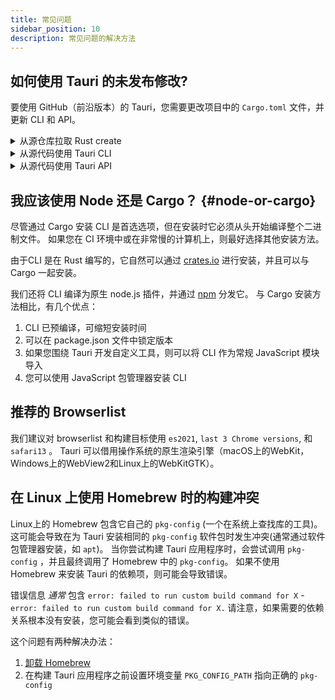 ```yaml
---
title: 常见问题
sidebar_position: 10
description: 常见问题的解决方法
---
```


## 如何使用 Tauri 的未发布修改?

要使用 GitHub（前沿版本）的 Tauri，您需要更改项目中的 `Cargo.toml` 文件，并更新 CLI 和 API。

<details>
  <summary>从源仓库拉取 Rust create</summary>

将此附加到您的 `Cargo.toml` 文件：

```toml title=Cargo.toml
[patch.crates-io]
tauri = { git = "https://github.com/tauri-apps/tauri", branch = "dev" }
tauri-build = { git = "https://github.com/tauri-apps/tauri", branch = "dev" }
```

这将强制所有依赖使用 `tauri` 和 `tauri-build` 时从 Git 拉取 ，而不是 create.io。

</details>

<details>
  <summary>从源代码使用 Tauri CLI</summary>

如果您使用的是 Cargo CLI，则可以直接从 GitHub 安装它：

```shell
cargo install --git https://github.com/tauri-apps/tauri --branch dev tauri-cli
```

如果使用的是 `@tauri-apps/cli` 软件包，则需要克隆存储库并生成它：

```shell
git clone https://github.com/tauri-apps/tauri
git checout dev
cd tauri/tooling/cli/node
yarn
yarn building
```

要使用它，请直接使用 node 运行：

```shell
node /path/to/tauri/tooling/cli/node/tauri.js dev
node /path/to/tauri/tooling/cli/node/tauri.js building
```

或者，您可以直接使用 Cargo 运行您的应用：

```shell
cd src-tauri
cargo run --no-default-features # instead of tauri dev
cargo build # instead of tauri build - won't bundle your app though
```

</details>

<details>
  <summary>从源代码使用 Tauri API</summary>

建议在 GitHub 使用 Tauri crate 时也使用 Tauri API 包（尽管可能不需要）。 若要从源代码生成它，请运行以下脚本：

```shell
git clone https://github.com/tauri-apps/tauri
git checkout dev
cd tauri/tooling/api
yarn
yarn build
```

现在您可以使用 yarn 链接它：

```shell
cd dist
yarn link
cd /path/to/your/project
yarn link @tauri-apps/api
```

或者您可以更改您的 package.json 直接指向dist 文件夹：

```json title=package.json
{
  "dependencies": {
    "@tauri-apps/api": "/path/to/tauri/tooling/api/dist"
  }
}
```

</details>

## 我应该使用 Node 还是 Cargo？ {#node-or-cargo}

尽管通过 Cargo 安装 CLI 是首选选项，但在安装时它必须从头开始编译整个二进制文件。 如果您在 CI 环境中或在非常慢的计算机上，则最好选择其他安装方法。

由于CLI 是在 Rust 编写的，它自然可以通过 [crates.io][] 进行安装，并且可以与 Cargo 一起安装。

我们还将 CLI 编译为原生 node.js 插件，并通过 [npm][] 分发它。 与 Cargo 安装方法相比，有几个优点：

1. CLI 已预编译，可缩短安装时间
2. 可以在 package.json 文件中锁定版本
3. 如果您围绕 Tauri 开发自定义工具，则可以将 CLI 作为常规 JavaScript 模块导入
4. 您可以使用 JavaScript 包管理器安装 CLI

## 推荐的 Browserlist

我们建议对 browserlist 和构建目标使用 `es2021`, `last 3 Chrome versions`, 和 `safari13` 。 Tauri 可以借用操作系统的原生渲染引擎（macOS上的WebKit，Windows上的WebView2和Linux上的WebKitGTK）。

## 在 Linux 上使用 Homebrew 时的构建冲突

Linux上的 Homebrew 包含它自己的 `pkg-config` (一个在系统上查找库的工具)。 这可能会导致在为 Tauri 安装相同的 `pkg-config` 软件包时发生冲突(通常通过软件包管理器安装，如 `apt`)。 当你尝试构建 Tauri 应用程序时，会尝试调用 `pkg-config` ，并且最终调用了 Homebrew 中的 `pkg-config`。 如果不使用 Homebrew 来安装 Tauri 的依赖项，则可能会导致错误。

错误信息 _通常_ 包含 `error: failed to run custom build command for X` - `error: failed to run custom build command for X.` 请注意，如果需要的依赖关系根本没有安装，您可能会看到类似的错误。

这个问题有两种解决办法：

1. [卸载 Homebrew][]
2. 在构建 Tauri 应用程序之前设置环境变量 `PKG_CONFIG_PATH` 指向正确的 `pkg-config`

[crates.io]: https://crates.io/crates/tauri-cli
[npm]: https://www.npmjs.com/package/@tauri-apps/cli
[卸载 Homebrew]: https://docs.brew.sh/FAQ#how-do-i-uninstall-homebrew
